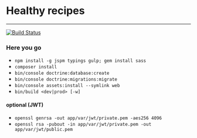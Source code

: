 # Healthy recipes
---
[![Build Status](https://travis-ci.com/PaulKujawa/vpit.svg?token=uX8iz9gHcJk5sGqwqgvR&branch=master)](https://travis-ci.com/PaulKujawa/vpit)

### Here you go
* `npm install -g jspm typings gulp; gem install sass`
* `composer install`
* `bin/console doctrine:database:create`
* `bin/console doctrine:migrations:migrate`
* `bin/console assets:install --symlink web`
* `bin/build <dev|prod> [-w]`

#### optional (JWT)
* `openssl genrsa -out app/var/jwt/private.pem -aes256 4096`
* `openssl rsa -pubout -in app/var/jwt/private.pem -out app/var/jwt/public.pem`

